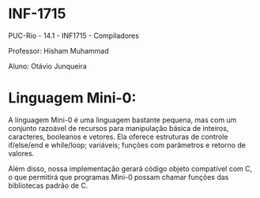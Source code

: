 INF-1715
=======

PUC-Rio - 14.1 - INF1715 - Compiladores

Professor: Hisham Muhammad

Aluno: Otávio Junqueira


Linguagem Mini-0:
=======

A linguagem Mini-0 é uma linguagem bastante pequena, mas com um conjunto razoável de recursos para manipulação básica de inteiros, caracteres, booleanos e vetores. Ela oferece estruturas de controle if/else/end e while/loop; variáveis; funções com parâmetros e retorno de valores.

Além disso, nossa implementação gerará código objeto compatível com C, o que permitirá que programas Mini-0 possam chamar funções das bibliotecas padrão de C.
